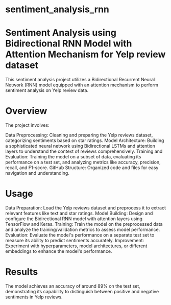 # sentiment_analysis_rnn

# Sentiment Analysis using Bidirectional RNN Model with Attention Mechanism for Yelp review dataset

This sentiment analysis project utilizes a Bidirectional Recurrent Neural Network (RNN) model equipped with an attention mechanism to perform sentiment analysis on Yelp review data.

# Overview

The project involves:

Data Preprocessing: Cleaning and preparing the Yelp reviews dataset, categorizing sentiments based on star ratings.
Model Architecture: Building a sophisticated neural network using Bidirectional LSTMs and attention layers to understand the context of reviews comprehensively.
Training and Evaluation: Training the model on a subset of data, evaluating its performance on a test set, and analyzing metrics like accuracy, precision, recall, and F1-score.
GitHub Structure: Organized code and files for easy navigation and understanding.

# Usage

Data Preparation: Load the Yelp reviews dataset and preprocess it to extract relevant features like text and star ratings.
Model Building: Design and configure the Bidirectional RNN model with attention layers using TensorFlow and Keras.
Training: Train the model on the preprocessed data and analyze the training/validation metrics to assess model performance.
Evaluation: Evaluate the model's performance on a separate test set to measure its ability to predict sentiments accurately.
Improvement: Experiment with hyperparameters, model architectures, or different embeddings to enhance the model's performance.

# Results

The model achieves an accuracy of around 89% on the test set, demonstrating its capability to distinguish between positive and negative sentiments in Yelp reviews.
